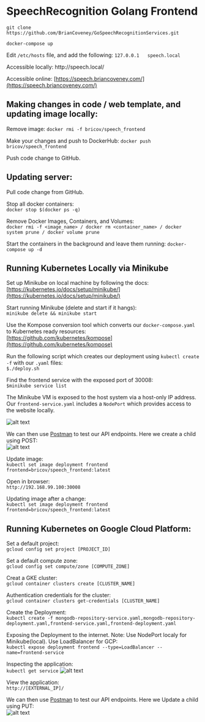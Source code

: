# SpeechRecognition Golang Frontend

``` git clone https://github.com/BrianCoveney/GoSpeechRecognitionServices.git  ```

``` docker-compose up ```

Edit ```/etc/hosts``` file, and add the following:
``` 127.0.0.1   speech.local ```

Accessible locally:
http<nolink>://speech.local/

Accessible online:
[https://speech.briancoveney.com/](https://speech.briancoveney.com/)

## Making changes in code / web template, and updating image locally:

Remove image:
``` docker rmi -f bricov/speech_frontend ```

Make your changes and push to DockerHub:
``` docker push bricov/speech_frontend ```

Push code change to GitHub.

## Updating server:

Pull code change from GitHub.

Stop all docker containers:  
``` docker stop $(docker ps -q) ```

Remove Docker Images, Containers, and Volumes:  
``` docker rmi -f <image_name> / docker rm <container_name> / docker system prune / docker volume prune  ```

Start the containers in the background and leave them running:
``` docker-compose up -d ```

## Running Kubernetes Locally via Minikube

Set up Minikube on local machine by following the docs:  
[https://kubernetes.io/docs/setup/minikube/](https://kubernetes.io/docs/setup/minikube/)

Start running Minikube (delete and start if it hangs):  
``` minikube delete && minikube start ```

Use the Kompose conversion tool which converts our ``` docker-compose.yaml ``` to Kubernetes ready resources:  
[https://github.com/kubernetes/kompose](https://github.com/kubernetes/kompose)

Run the following script which creates our deployment using ```kubectl create -f``` with our ```.yaml``` files:  
``` $./deploy.sh ```

Find the frontend service with the exposed port of 30008:  
``` $minikube service list ```

The Minikube VM is exposed to the host system via a host-only IP address. Our ``` frontend-service.yaml ``` includes a ``` NodePort ``` which provides access to the website locally.   

![alt text](https://github.com/BrianCoveney/SpeechRecognition-Golang-Frontend/blob/master/images/terminal_1.png)

We can then use [Postman](https://www.getpostman.com/) to test our API endpoints. Here we create a child using POST:     
![alt text](https://github.com/BrianCoveney/SpeechRecognition-Golang-Frontend/blob/master/images/postman_1.png)

Update image:    
``` kubectl set image deployment frontend frontend=bricov/speech_frontend:latest ```

Open in browser:  
``` http://192.168.99.100:30008 ```

Updating image after a change:    
``` kubectl set image deployment frontend frontend=bricov/speech_frontend:latest ```

## Running Kubernetes on Google Cloud Platform:  


Set a default project:  
``` gcloud config set project [PROJECT_ID] ```

Set a default compute zone:  
``` gcloud config set compute/zone [COMPUTE_ZONE] ```

Creat a GKE cluster:  
``` gcloud container clusters create [CLUSTER_NAME] ``` 

Authentication credentials for the cluster:  
``` gcloud container clusters get-credentials [CLUSTER_NAME] ``` 

Create the Deployment:  
``` kubectl create -f mongodb-repository-service.yaml,mongodb-repository-deployment.yaml,frontend-service.yaml,frontend-deployment.yaml ```

Exposing the Deployment to the internet. Note: Use NodePort localy for Minikube(local). Use LoadBalancer for GCP:  
``` kubectl expose deployment frontend --type=LoadBalancer --name=frontend-service ```

Inspecting the application:    
``` kubectl get service ```
![alt text](https://github.com/BrianCoveney/SpeechRecognition-Golang-Frontend/blob/master/images/terminal_2.png)

View the application:   
``` http://[EXTERNAL_IP]/ ```

We can then use [Postman](https://www.getpostman.com/) to test our API endpoints. Here we Update a child using PUT:     
![alt text](https://github.com/BrianCoveney/SpeechRecognition-Golang-Frontend/blob/master/images/postman_2.png)

